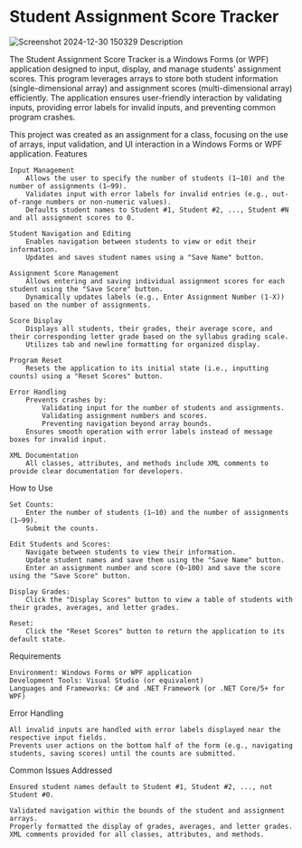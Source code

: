 # Student Assignment Score Tracker
![Screenshot 2024-12-30 150329](https://github.com/user-attachments/assets/a158044f-9a0d-4090-9678-d3e72e2ec0b7)
Description

The Student Assignment Score Tracker is a Windows Forms (or WPF) application designed to input, display, and manage students' assignment scores. This program leverages arrays to store both student information (single-dimensional array) and assignment scores (multi-dimensional array) efficiently. The application ensures user-friendly interaction by validating inputs, providing error labels for invalid inputs, and preventing common program crashes.

This project was created as an assignment for a class, focusing on the use of arrays, input validation, and UI interaction in a Windows Forms or WPF application.
Features

    Input Management
        Allows the user to specify the number of students (1–10) and the number of assignments (1–99).
        Validates input with error labels for invalid entries (e.g., out-of-range numbers or non-numeric values).
        Defaults student names to Student #1, Student #2, ..., Student #N and all assignment scores to 0.

    Student Navigation and Editing
        Enables navigation between students to view or edit their information.
        Updates and saves student names using a "Save Name" button.

    Assignment Score Management
        Allows entering and saving individual assignment scores for each student using the "Save Score" button.
        Dynamically updates labels (e.g., Enter Assignment Number (1-X)) based on the number of assignments.

    Score Display
        Displays all students, their grades, their average score, and their corresponding letter grade based on the syllabus grading scale.
        Utilizes tab and newline formatting for organized display.

    Program Reset
        Resets the application to its initial state (i.e., inputting counts) using a "Reset Scores" button.

    Error Handling
        Prevents crashes by:
            Validating input for the number of students and assignments.
            Validating assignment numbers and scores.
            Preventing navigation beyond array bounds.
        Ensures smooth operation with error labels instead of message boxes for invalid input.

    XML Documentation
        All classes, attributes, and methods include XML comments to provide clear documentation for developers.

How to Use

    Set Counts:
        Enter the number of students (1–10) and the number of assignments (1–99).
        Submit the counts.

    Edit Students and Scores:
        Navigate between students to view their information.
        Update student names and save them using the "Save Name" button.
        Enter an assignment number and score (0–100) and save the score using the "Save Score" button.

    Display Grades:
        Click the "Display Scores" button to view a table of students with their grades, averages, and letter grades.

    Reset:
        Click the "Reset Scores" button to return the application to its default state.

Requirements

    Environment: Windows Forms or WPF application
    Development Tools: Visual Studio (or equivalent)
    Languages and Frameworks: C# and .NET Framework (or .NET Core/5+ for WPF)

Error Handling

    All invalid inputs are handled with error labels displayed near the respective input fields.
    Prevents user actions on the bottom half of the form (e.g., navigating students, saving scores) until the counts are submitted.

Common Issues Addressed

    Ensured student names default to Student #1, Student #2, ..., not Student #0.

    Validated navigation within the bounds of the student and assignment arrays.
    Properly formatted the display of grades, averages, and letter grades.
    XML comments provided for all classes, attributes, and methods.
